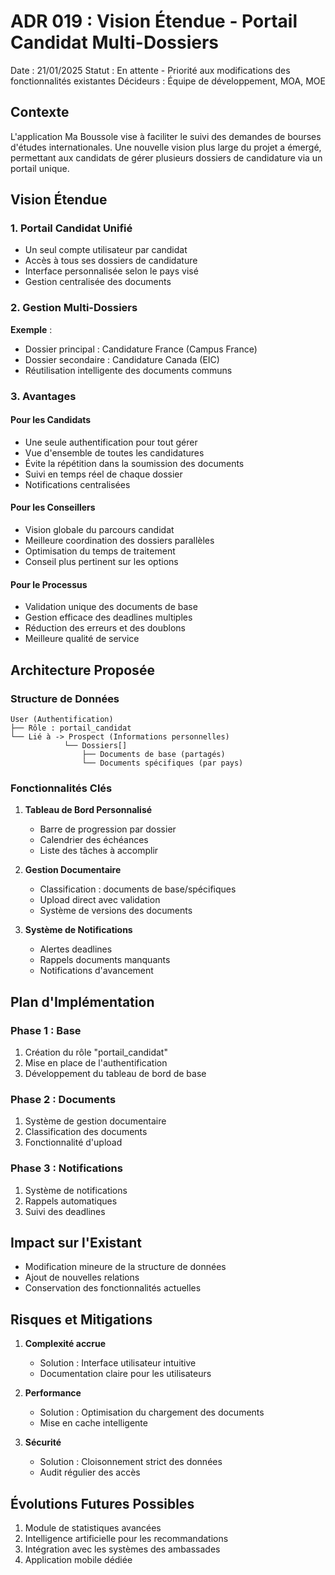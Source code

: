 # ADR 019 : Vision Étendue - Portail Candidat Multi-Dossiers

Date : 21/01/2025
Statut : En attente - Priorité aux modifications des fonctionnalités existantes
Décideurs : Équipe de développement, MOA, MOE

## Contexte
L'application Ma Boussole vise à faciliter le suivi des demandes de bourses d'études internationales. Une nouvelle vision plus large du projet a émergé, permettant aux candidats de gérer plusieurs dossiers de candidature via un portail unique.

## Vision Étendue

### 1. Portail Candidat Unifié
- Un seul compte utilisateur par candidat
- Accès à tous ses dossiers de candidature
- Interface personnalisée selon le pays visé
- Gestion centralisée des documents

### 2. Gestion Multi-Dossiers
**Exemple** :
- Dossier principal : Candidature France (Campus France)
- Dossier secondaire : Candidature Canada (EIC)
- Réutilisation intelligente des documents communs

### 3. Avantages

#### Pour les Candidats
- Une seule authentification pour tout gérer
- Vue d'ensemble de toutes les candidatures
- Évite la répétition dans la soumission des documents
- Suivi en temps réel de chaque dossier
- Notifications centralisées

#### Pour les Conseillers
- Vision globale du parcours candidat
- Meilleure coordination des dossiers parallèles
- Optimisation du temps de traitement
- Conseil plus pertinent sur les options

#### Pour le Processus
- Validation unique des documents de base
- Gestion efficace des deadlines multiples
- Réduction des erreurs et des doublons
- Meilleure qualité de service

## Architecture Proposée

### Structure de Données
```
User (Authentification)
├── Rôle : portail_candidat
└── Lié à -> Prospect (Informations personnelles)
            └── Dossiers[]
                ├── Documents de base (partagés)
                └── Documents spécifiques (par pays)
```

### Fonctionnalités Clés
1. **Tableau de Bord Personnalisé**
   - Barre de progression par dossier
   - Calendrier des échéances
   - Liste des tâches à accomplir

2. **Gestion Documentaire**
   - Classification : documents de base/spécifiques
   - Upload direct avec validation
   - Système de versions des documents

3. **Système de Notifications**
   - Alertes deadlines
   - Rappels documents manquants
   - Notifications d'avancement

## Plan d'Implémentation

### Phase 1 : Base
1. Création du rôle "portail_candidat"
2. Mise en place de l'authentification
3. Développement du tableau de bord de base

### Phase 2 : Documents
1. Système de gestion documentaire
2. Classification des documents
3. Fonctionnalité d'upload

### Phase 3 : Notifications
1. Système de notifications
2. Rappels automatiques
3. Suivi des deadlines

## Impact sur l'Existant
- Modification mineure de la structure de données
- Ajout de nouvelles relations
- Conservation des fonctionnalités actuelles

## Risques et Mitigations
1. **Complexité accrue**
   - Solution : Interface utilisateur intuitive
   - Documentation claire pour les utilisateurs

2. **Performance**
   - Solution : Optimisation du chargement des documents
   - Mise en cache intelligente

3. **Sécurité**
   - Solution : Cloisonnement strict des données
   - Audit régulier des accès

## Évolutions Futures Possibles
1. Module de statistiques avancées
2. Intelligence artificielle pour les recommandations
3. Intégration avec les systèmes des ambassades
4. Application mobile dédiée

